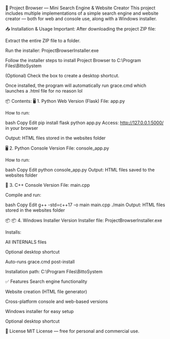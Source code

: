 📖 Project Browser — Mini Search Engine & Website Creator
This project includes multiple implementations of a simple search engine and website creator — both for web and console use, along with a Windows installer.

📥 Installation & Usage
Important:
After downloading the project ZIP file:

Extract the entire ZIP file to a folder.

Run the installer:
ProjectBrowserInstaller.exe

Follow the installer steps to install Project Browser to
C:\Program Files\BittoSystem

(Optional) Check the box to create a desktop shortcut.

Once installed, the program will automatically run grace.cmd which launches a .html file for no reason lol

📦 Contents:
🖥️ 1. Python Web Version (Flask)
File: app.py

How to run:

bash
Copy
Edit
pip install flask
python app.py
Access: http://127.0.0.1:5000/ in your browser

Output: HTML files stored in the websites folder

🖥️ 2. Python Console Version
File: console_app.py

How to run:

bash
Copy
Edit
python console_app.py
Output: HTML files saved to the websites folder

💾 3. C++ Console Version
File: main.cpp

Compile and run:

bash
Copy
Edit
g++ -std=c++17 -o main main.cpp
./main
Output: HTML files stored in the websites folder

📦 📦 4. Windows Installer Version
Installer file: ProjectBrowserInstaller.exe

Installs:

All INTERNALS files

Optional desktop shortcut

Auto-runs grace.cmd post-install

Installation path: C:\Program Files\BittoSystem

✅ Features
Search engine functionality

Website creation (HTML file generator)

Cross-platform console and web-based versions

Windows installer for easy setup

Optional desktop shortcut

📜 License
MIT License — free for personal and commercial use.

